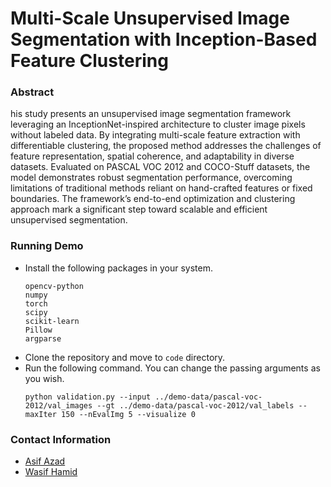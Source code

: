 # Multi-Scale Unsupervised Image Segmentation with Inception-Based Feature Clustering

### Abstract
his study presents an unsupervised image segmentation framework leveraging an InceptionNet-inspired architecture to cluster image pixels without labeled data. By integrating multi-scale feature extraction with differentiable clustering, the proposed method addresses the challenges of feature representation, spatial coherence, and adaptability in diverse datasets. Evaluated on PASCAL VOC 2012 and COCO-Stuff datasets, the model demonstrates robust segmentation performance, overcoming limitations of traditional methods reliant on hand-crafted features or fixed boundaries. The framework’s end-to-end optimization and clustering approach mark a significant step toward scalable and efficient unsupervised segmentation.

### Running Demo

- Install the following packages in your system.
    ```
    opencv-python
    numpy
    torch
    scipy
    scikit-learn
    Pillow
    argparse
    ```
- Clone the repository and move to `code` directory.
- Run the following command. You can change the passing arguments as you wish.
    ```
    python validation.py --input ../demo-data/pascal-voc-2012/val_images --gt ../demo-data/pascal-voc-2012/val_labels --maxIter 150 --nEvalImg 5 --visualize 0
    ```

### Contact Information
- [Asif Azad](asifazad0178@gmail.com)
- [Wasif Hamid](wsf.hmd99@gmail.com)